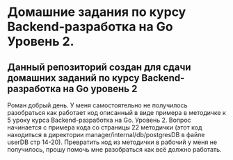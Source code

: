 # Домашние задания по курсу Backend-разработка на Go Уровень 2.

## Данный репозиторий создан для сдачи домашних заданий по курсу Backend-разработка на Go уровень 2


Роман добрый день. У меня самостоятельно не получилось разобраться как работает код описанный в виде примера в методичке к 5 уроку курса Backend-разработка на Go. Уровень 2. Вопрос начинается с примера кода со страницы 22 методички (этот код находиться в директории manager/internal/db/postgresDB в файле userDB стр 14-20). Превратить код из методички в рабочий у меня не получилось, прошу помочь мне разобраться как всё должно работать.